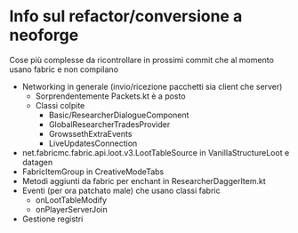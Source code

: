 # Info sul refactor/conversione a neoforge

Cose più complesse da ricontrollare in prossimi commit che al momento usano fabric e non compilano
- Networking in generale (invio/ricezione pacchetti sia client che server)
    - Sorprendentemente Packets.kt è a posto
    - Classi colpite
        - Basic/ResearcherDialogueComponent
        - GlobalResearcherTradesProvider
        - GrowssethExtraEvents
        - LiveUpdatesConnection
- net.fabricmc.fabric.api.loot.v3.LootTableSource in VanillaStructureLoot e datagen
- FabricItemGroup in CreativeModeTabs
- Metodi aggiunti da fabric per enchant in ResearcherDaggerItem.kt
- Eventi (per ora patchato male) che usano classi fabric
    - onLootTableModify
    - onPlayerServerJoin
- Gestione registri